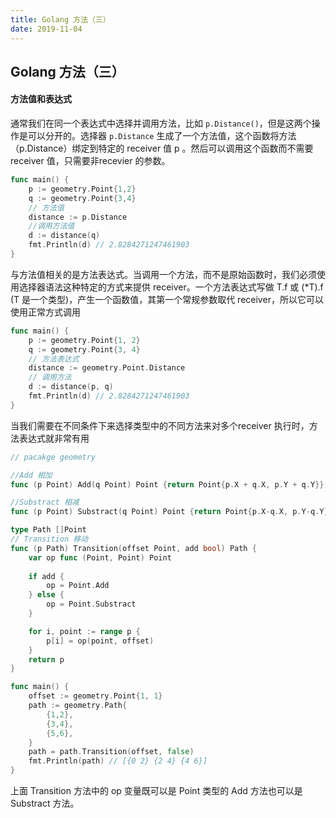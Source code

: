 ```yaml
---
title: Golang 方法（三）
date: 2019-11-04
---
```



## Golang 方法（三）



#### 方法值和表达式

通常我们在同一个表达式中选择并调用方法，比如 `p.Distance()`，但是这两个操作是可以分开的。选择器 `p.Distance` 生成了一个方法值，这个函数将方法（p.Distance）绑定到特定的 receiver 值 p 。然后可以调用这个函数而不需要 receiver 值，只需要非recevier 的参数。

```go
func main() {
	p := geometry.Point{1,2}
	q := geometry.Point{3,4}
    // 方法值
	distance := p.Distance
    //调用方法值
    d := distance(q)
	fmt.Println(d) // 2.8284271247461903
}
```

与方法值相关的是方法表达式。当调用一个方法，而不是原始函数时，我们必须使用选择器语法这种特定的方式来提供 receiver。一个方法表达式写做 T.f 或 (*T).f (T 是一个类型)，产生一个函数值，其第一个常规参数取代 receiver，所以它可以使用正常方式调用

```go
func main() {
	p := geometry.Point{1, 2}
	q := geometry.Point{3, 4}
    // 方法表达式
    distance := geometry.Point.Distance
    // 调用方法
	d := distance(p, q)
    fmt.Println(d) // 2.8284271247461903
}
```

当我们需要在不同条件下来选择类型中的不同方法来对多个receiver 执行时，方法表达式就非常有用

```go
// pacakge geometry

//Add 相加
func (p Point) Add(q Point) Point {return Point{p.X + q.X, p.Y + q.Y}}

//Substract 相减
func (p Point) Substract(q Point) Point {return Point{p.X-q.X, p.Y-q.Y}}

type Path []Point
// Transition 移动
func (p Path) Transition(offset Point, add bool) Path {
    var op func (Point, Point) Point
    
	if add {
		op = Point.Add
	} else {
		op = Point.Substract
	}

	for i, point := range p {
		p[i] = op(point, offset)
	}
	return p
}
```

```go
func main() {
	offset := geometry.Point{1, 1}
	path := geometry.Path{
		{1,2},
		{3,4},
		{5,6},
	}
	path = path.Transition(offset, false)
	fmt.Println(path) // [{0 2} {2 4} {4 6}]
}
```

上面 Transition 方法中的 op 变量既可以是 Point 类型的 Add 方法也可以是 Substract 方法。



